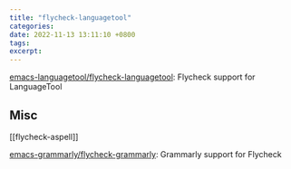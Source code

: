 ```yaml
---
title: "flycheck-languagetool"
categories: 
date: 2022-11-13 13:11:10 +0800
tags: 
excerpt: 
---
```





[emacs-languagetool/flycheck-languagetool](https://github.com/emacs-languagetool/flycheck-languagetool): Flycheck support for LanguageTool


## Misc

[[flycheck-aspell]]

[emacs-grammarly/flycheck-grammarly](https://github.com/emacs-grammarly/flycheck-grammarly): Grammarly support for Flycheck








